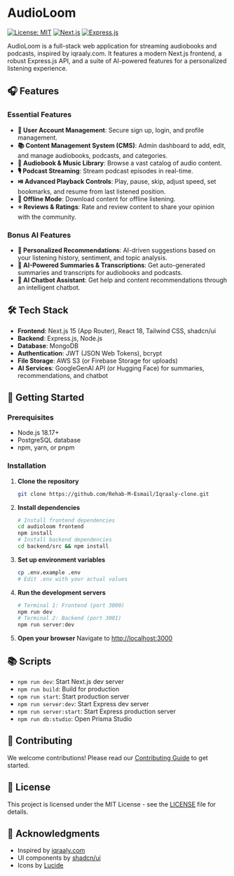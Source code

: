 # AudioLoom

[![License: MIT](https://img.shields.io/badge/License-MIT-yellow.svg)](https://opensource.org/licenses/MIT)
[![Next.js](https://img.shields.io/badge/Next.js-15.0-black)](https://nextjs.org/)
[![Express.js](https://img.shields.io/badge/Express.js-4.18-green)](https://expressjs.com/)

AudioLoom is a full-stack web application for streaming audiobooks and podcasts, inspired by iqraaly.com. It features a modern Next.js frontend, a robust Express.js API, and a suite of AI-powered features for a personalized listening experience.

## 🎧 Features

### Essential Features
- **👤 User Account Management**: Secure sign up, login, and profile management.
- **📚 Content Management System (CMS)**: Admin dashboard to add, edit, and manage audiobooks, podcasts, and categories.
- **🎵 Audiobook & Music Library**: Browse a vast catalog of audio content.
- **🎙️ Podcast Streaming**: Stream podcast episodes in real-time.
- **⏯️ Advanced Playback Controls**: Play, pause, skip, adjust speed, set bookmarks, and resume from last listened position.
- **📱 Offline Mode**: Download content for offline listening.
- **⭐ Reviews & Ratings**: Rate and review content to share your opinion with the community.

### Bonus AI Features
- **🤖 Personalized Recommendations**: AI-driven suggestions based on your listening history, sentiment, and topic analysis.
- **🧠 AI-Powered Summaries & Transcriptions**: Get auto-generated summaries and transcripts for audiobooks and podcasts.
- **💬 AI Chatbot Assistant**: Get help and content recommendations through an intelligent chatbot.

## 🛠️ Tech Stack

- **Frontend**: Next.js 15 (App Router), React 18, Tailwind CSS, shadcn/ui
- **Backend**: Express.js, Node.js
- **Database**: MongoDB
- **Authentication**: JWT (JSON Web Tokens), bcrypt
- **File Storage**: AWS S3 (or Firebase Storage for uploads)
- **AI Services**: GoogleGenAI API (or Hugging Face) for summaries, recommendations, and chatbot


## 🚀 Getting Started

### Prerequisites

- Node.js 18.17+
- PostgreSQL database
- npm, yarn, or pnpm

### Installation

1.  **Clone the repository**
    ```bash
    git clone https://github.com/Rehab-M-Esmail/Iqraaly-clone.git
    ```

2.  **Install dependencies**
    ```bash
    # Install frontend dependencies
    cd audioloom frontend
    npm install
    # Install backend dependencies
    cd backend/src && npm install
    ```

3.  **Set up environment variables**
    ```bash
    cp .env.example .env
    # Edit .env with your actual values
    ```


4.  **Run the development servers**
    ```bash
    # Terminal 1: Frontend (port 3000)
    npm run dev
    # Terminal 2: Backend (port 3001)
    npm run server:dev
    ```

5.  **Open your browser**
    Navigate to [http://localhost:3000](http://localhost:3000)

## 📚 Scripts

- `npm run dev`: Start Next.js dev server
- `npm run build`: Build for production
- `npm run start`: Start production server
- `npm run server:dev`: Start Express dev server
- `npm run server:start`: Start Express production server
- `npm run db:studio`: Open Prisma Studio

## 🤝 Contributing

We welcome contributions! Please read our [Contributing Guide](CONTRIBUTING.md) to get started.

## 📜 License

This project is licensed under the MIT License - see the [LICENSE](LICENSE) file for details.

## 🙏 Acknowledgments

- Inspired by [iqraaly.com](https://www.iqraaly.com/)
- UI components by [shadcn/ui](https://ui.shadcn.com/)
- Icons by [Lucide](https://lucide.dev/)
